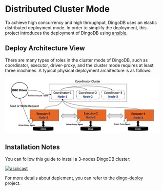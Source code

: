 # Distributed Cluster Mode

To achieve high concurrency and high throughput, DingoDB uses an elastic distributed deployment mode. In order to simplify the deployment, this project introduces the deployment of DingoDB using [ansible](https://www.ansible.com/).

## Deploy Architecture View

There are many types of roles in the cluster mode of DingoDB, such as coordinator, executor, driver-proxy, and the cluster mode requires at least three machines. A typical physical deployment architecture is as follows:

![Physical Topology about DingoDB](../images/cluster_topology.png)

## Installation Notes

You can follow this guide to install a 3-nodes DingoDB cluster:

[![asciicast](https://asciinema.org/a/4INSgMgv1q7gW5NZrpIGVJWVt.svg)](https://asciinema.org/a/4INSgMgv1q7gW5NZrpIGVJWVt)


For more details about deplement, you can refer to the [dingo-deploy](https://github.com/dingodb/dingo-deploy) project.